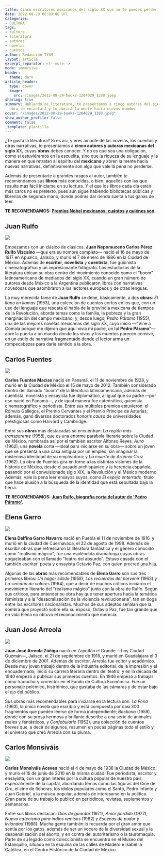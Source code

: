 ```yaml
---
title: Cinco escritores mexicanos del siglo XX que no te puedes perder
date: 2022-08-29 00:00:00 UTC
categories:
- CULTURA
tags:
- cultura
- literatura
- autores
- novelas
- cuentos
author: Redacción TYSM
layout: article
excerpt_separator: <!--more-->
mode: immersive
header:
  theme: dark
article_header:
  type: cover
  image:
    src: /images/2022-08-29-books-1204029_1280.jpeg
sharing: true
summary: Hablando de literatura, te presentamos a cinco autores del siglo pasado cuya
  obra te encantará y te abrirá la mente hacia nuevos mundos
cover: "/images/2022-08-29-books-1204029_1280.jpeg"
show_author_profile: false
comment: false
_template: plantilla
---
```







¿Te gusta la literatura? Si es así, y eres amante de las novelas, los cuentos y otras narrativas, te presentamos a **cinco autores y autoras mexicanas del siglo X**X, cuyas **obras** debes conocer. Y no es que sea una obligación, como si estuviéramos en la escuelita, sino que la riqueza de su lenguaje y la manera en que retratan al espíritu del **mexicano** y abren la mente hacia nuevas narrativas, definitivamente son algo que vale la pena no perderse.

Además de presentarte a grandes rasgos al autor, también te recomendamos sus **libros** más conocidas, o bien, aquellos con las que resulta más fácil iniciarse en su lectura. Y el que los libros cada día estén más caros no es pretexto, pues aún sigue habiendo bibliotecas públicas y librerías de segunda mano, donde podrás dar rienda suelta a tus ganas de leer.

**TE RECOMENDAMOS:** [**Premios Nobel mexicanos: cuántos y quiénes son**](https://blog.tonoysumariachi.com/cultura/2022/04/22/premios-nobel-mexicanos-cuantos-y-quienes-son.html)**.**

## Juan Rulfo

![](https://upload.wikimedia.org/wikipedia/commons/1/14/Rulfo_por_Lyon.jpg)

Empezamos con un clásico de clásicos. **Juan Nepomuceno Carlos Pérez Rulfo Vizcaíno** —que era su nombre completo— nació el 16 de mayo de 1917 en Apualco, Jalisco, y murió el 7 de enero de 1986 en la Ciudad de México. Además de **escritor**, **novelista** y **cuentista**, fue guionista cinematográfico y un impresionante fotógrafo. Los estudiosos de la literatura ubican su obra dentro del movimiento conocido como el "boom" latinoamericano de mediados del siglo XX, cuando un gran número de autores desde México a la Argentina publicaron libros con narrativas novedosas que asombraron a los lectores europeos y de otras lenguas.

La muy merecida fama de **Juan Rulfo** se debe, básicamente, a dos **obras**: _El llano en llamas_ (1953), una colección de cuentos cortos en los que, con un uso del lenguaje que rescata el habla de la provincia mexicana de tiempos de la Revolución, aborda temas como la familia, la pobreza y la gran marginación del campo mexicano; y, desde luego, _Pedro Páramo_ (1955), una de las mejores novelas mexicanas del siglo XX, cuyo inicio —"Vine a Comala porque me dijeron que aquí vivía mi padre, un tal **Pedro Páramo**"— abre la puerta a un mundo donde los vivos y los muertos parecen convivir, en un estilo de narrativa fragmentado donde el lector arma un rompecabezas para darle sentido a la obra.

## Carlos Fuentes

![](https://upload.wikimedia.org/wikipedia/commons/thumb/3/37/Carlos_Fuentes%2C_Paris_-_Mar_2009_%284%29.jpg/682px-Carlos_Fuentes%2C_Paris_-_Mar_2009_%284%29.jpg)

**Carlos Fuentes Macías** nació en Panamá, el 11 de noviembre de 1928, y murió en la Ciudad de México el 15 de mayo de 2012. También considerado dentro del llamado "boom" de la literatura latinoamericana, además de cuentista, novelista y ensayista fue diplomático, al igual que su padre —por eso nació en Panamá—, y de igual manera fue catedrático, guionista cinematográfico y periodista. Entre sus múltiples premios estuvieron: el Rómulo Gallegos, el Premio Cervantes y el Premio Príncipe de Asturias; además, ganó diversos doctorados _honoris causa_ de universidades prestigiosas como Harvard y Cambridge.

Entre sus **obras** más destacadas se encuentran: _La región más transparente_ (1958), que es una enorme parábola literaria sobre la Ciudad de México, nombrada así por el también escritor Alfonso Reyes; _Aura_ (1962), una **novela** corta —ideal para iniciarse en su obra— sobre un joven que se presenta a una casa antigua por un empleo, sin imaginar la misteriosa identidad de su empleadora; y _La muerte de Artemio Cruz_ (1962). La obra de Fuentes gira en torno a las distintas visiones de la historia de México, desde el pasado prehispánico y la herencia española, pasando por el convulsionado siglo XIX, la Revolución y el México moderno. Además, vale la pena leer ensayos suyos, como _El espejo enterrado_, título que hace alusión a la búsqueda de la identidad que está sepultada bajo la tierra.

**TE RECOMENDAMOS:** [**Juan Rulfo, biografía corta del autor de 'Pedro Páramo'**](https://blog.tonoysumariachi.com/cultura/2022/07/27/juan-rulfo-biografia-corta-del-autor-de-pedro-paramo.html)**.**

## Elena Garro

![](https://upload.wikimedia.org/wikipedia/commons/thumb/a/a7/Elena_Garro.jpg/698px-Elena_Garro.jpg)

**Elena Delfina Garro Navarro** nació en Puebla el 11 de noviembre de 1916, y murió en la ciudad de Cuernavaca, el 22 de agosto de 1998. Además de escribir obras que refrescaron la literatura fantástica y el género conocido como "realismo mágico", fue una espléndida dramaturga cuyas obras coqueteaban con el llamado "teatro del absurdo". Estuvo casada con el también escritor, poeta y ensayista Octavio Paz, con quien procreó una hija.

Algunas de las **obras** más recomendables de **Elena Garro** son sus tres primeros libros: _Un hogar sólido_ (1958), _Los recuerdos del porvenir_ (1963) y _La semana de colores_ (1964), que a decir de muchos críticos iniciaron el movimiento literario del "realismo mágico" junto con la obra de Rulfo. Según sus críticos, para entender su obra hay que tener apertura hacia la temática feminista y a la "desacralización de la violencia revolucionaria", tan en boga entre los escritores nacionalistas. Muchos de sus adeptos señalan que la sombra que proyectó sobre ella su esposo, Octavio Paz, fue tan grande que en vida Elena no obtuvo el reconocimiento que merecía.

## Juan José Arreola

![](https://upload.wikimedia.org/wikipedia/commons/2/21/Juan_Jos%C3%A9_Arreola.jpg)

**Juan José Arreola Zúñiga** nació en Zapotlán el Grande —hoy Ciudad Guzmán—, Jalisco, el 21 de septiembre de 1918, y murió en Guadalajara el 3 de diciembre de 2001. Además de escritor, Arreola fue editor y académico. Desde muy joven trabajó dentro de la industria editorial, de la impresión y el encuadernado; inició su carrera literaria dentro del teatro, y en la década de 1940 empezó a publicar sus primeros cuentos. En 1946 empezó a trabajar como traductor y corrector en el Fondo de Cultura Económica. Fue un personaje polémico, histriónico, que gustaba de las cámaras y de estar bajo el ojo del público.

Sus obras más recomendables para iniciarse en la lectura son: _La Feria_ (1963), la única novela que escribió y está compuesta por casi 300 fragmentos que pueden leerse de forma independiente; _Bestiario_ (1959), donde con su prosa hermosa y brillante describe a una serie de animales reales y fantásticos, y _Confabulario_ (1952), una colección de cuentos breves que, a decir de algunos, resumen en pocas páginas todo el estilo y el universo que creó Arreola con su pluma.

## Carlos Monsiváis

![](https://upload.wikimedia.org/wikipedia/commons/4/48/Monsivais.jpg)

**Carlos Monsiváis Aceves** nació el 4 de mayo de 1938 la Ciudad de México, y murió el 19 de junio de 2010 en la misma ciudad. Fue periodista, escritor y ensayista, con un gran interés por la cultura popular de nuestro país, especialmente de la capital, abordando temas como las figuras del Cine de Oro, el cine de ficheras, los ídolos populares como el Santo, Pedro Infante y Juan Gabriel, y la música popular, además de interesarse en la política. Gran parte de su trabajo lo publicó en periódicos, revistas, suplementos y semanarios.

Entre sus libros destacan: _Días de guardar_ (1971), _Amor perdido_ (1977), _Nuevo catecismo para indios remisos_ (1982) y _Escenas de pudor y liviandad_ (1988). Mucha gente también lo recuerda por el gran amor que sentía por los gatos, además de ser un vocero de la diversidad sexual y la despenalización del aborto, y en contra del autoritarismo o la tauromaquia. Parte de su legado como coleccionista se encuentra en el Museo del Estanquillo, situado en la esquina de las calles de Madero e Isabel la Católica, en el Centro Histórico de la Ciudad de México.
